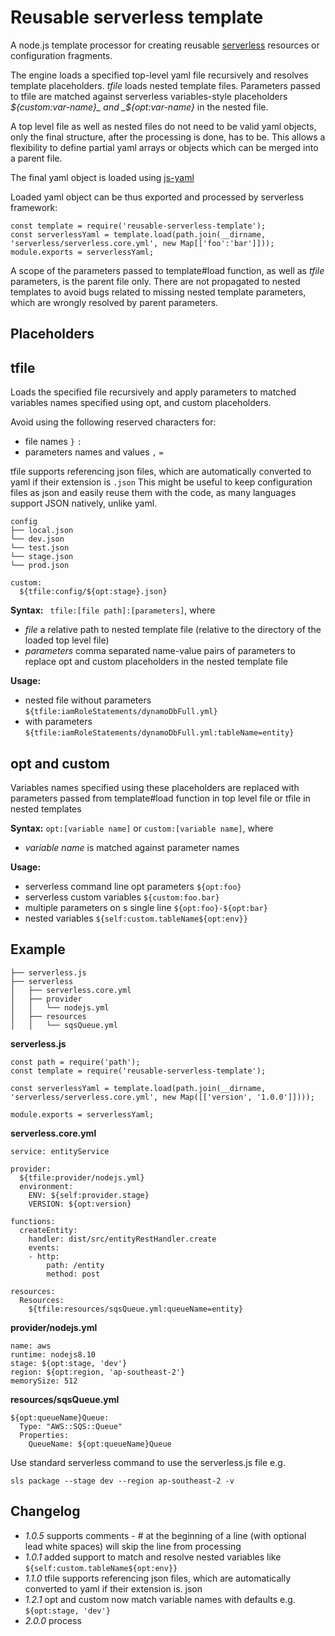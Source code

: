# Reusable serverless template

A node.js template processor for creating reusable [serverless](https://serverless.com/) resources 
or configuration fragments.

The engine loads a specified top-level yaml file recursively and resolves template placeholders. 
_tfile_ loads nested template files. Parameters passed to tfile are matched against serverless 
variables-style placeholders _${custom:var-name}_ and _${opt:var-name}_ in the nested file.

A top level file as well as nested files do not need to be valid yaml objects, 
only the final structure, after the processing is done, has to be. This allows a flexibility to define partial 
yaml arrays or objects which can be merged into a parent file. 

The final yaml object is loaded using [js-yaml](https://www.npmjs.com/package/js-yaml) 

Loaded yaml object can be thus exported and processed by serverless framework:
 
```
const template = require('reusable-serverless-template');
const serverlessYaml = template.load(path.join(__dirname, 'serverless/serverless.core.yml', new Map[['foo':'bar']]));
module.exports = serverlessYaml;
 ```

A scope of the parameters passed to template#load function, as well as _tfile_ parameters, is the parent file only. 
There are not propagated to nested templates to avoid bugs related to missing nested template parameters, which are 
wrongly resolved by parent parameters. 

## Placeholders

## tfile

Loads the specified file recursively and apply parameters to matched variables names specified using opt, and custom 
placeholders.

Avoid using the following reserved characters for:
 * file names ``}`` ``:``   
 * parameters names and values ``,`` ``=``  
 
tfile supports referencing json files, which are automatically converted to yaml if their extension is ``.json``
This might be useful to keep configuration files as json and easily reuse them with the code, 
as many languages support JSON natively, unlike yaml.
 ```
 config
 ├── local.json
 └── dev.json
 └── test.json
 └── stage.json
 └── prod.json
 ```
 ```
 custom:
   ${tfile:config/${opt:stage}.json}
```

**Syntax:** ``` tfile:[file path]:[parameters]```, where 
* _file_ a relative path to nested template file (relative to the directory of the loaded top level file) 
* _parameters_ comma separated name-value pairs of parameters to replace opt and custom placeholders in the nested 
template file

**Usage:**
 
 * nested file without parameters ``${tfile:iamRoleStatements/dynamoDbFull.yml}``
 * with parameters ``${tfile:iamRoleStatements/dynamoDbFull.yml:tableName=entity}``
 
## opt and custom

Variables names specified using these placeholders are replaced with parameters passed from template#load function in top level file
or tfile in nested templates  

**Syntax:** ```opt:[variable name]``` or ```custom:[variable name]```, where 
* _variable name_ is matched against parameter names

**Usage:**
 * serverless command line opt parameters ``${opt:foo}``
 * serverless custom variables ``${custom:foo.bar}``
 * multiple parameters on s single line ``${opt:foo}-${opt:bar}``
 * nested variables ``${self:custom.tableName${opt:env}}``
     
## Example

```
├── serverless.js
├── serverless
│   ├── serverless.core.yml
│   ├── provider
│   │   └── nodejs.yml
│   ├── resources
│   │   └── sqsQueue.yml
```

**serverless.js**
```
const path = require('path');
const template = require('reusable-serverless-template');

const serverlessYaml = template.load(path.join(__dirname, 'serverless/serverless.core.yml', new Map([['version', '1.0.0']])));

module.exports = serverlessYaml;
```

**serverless.core.yml**
```
service: entityService

provider:
  ${tfile:provider/nodejs.yml}
  environment:
    ENV: ${self:provider.stage}
    VERSION: ${opt:version}

functions:
  createEntity:
    handler: dist/src/entityRestHandler.create
    events:
    - http:
        path: /entity
        method: post

resources:
  Resources:
    ${tfile:resources/sqsQueue.yml:queueName=entity}
```

**provider/nodejs.yml**
```
name: aws
runtime: nodejs8.10
stage: ${opt:stage, 'dev'}
region: ${opt:region, 'ap-southeast-2'}
memorySize: 512
```

**resources/sqsQueue.yml**
```
${opt:queueName}Queue:
  Type: "AWS::SQS::Queue"
  Properties:
    QueueName: ${opt:queueName}Queue
```

Use standard serverless command to use the serverless.js file e.g. 

```sls package --stage dev --region ap-southeast-2 -v```

## Changelog
* _1.0.5_ supports comments - # at the beginning of a line (with optional lead white spaces) will skip the line
from processing
* _1.0.1_ added support to match and resolve nested variables like
``${self:custom.tableName${opt:env}}`` 
* _1.1.0_ tfile supports referencing json files, which are automatically converted to yaml if their extension is. json
* _1.2.1_ opt and custom now match variable names with defaults e.g. ``${opt:stage, 'dev'}``
* _2.0.0_ process 